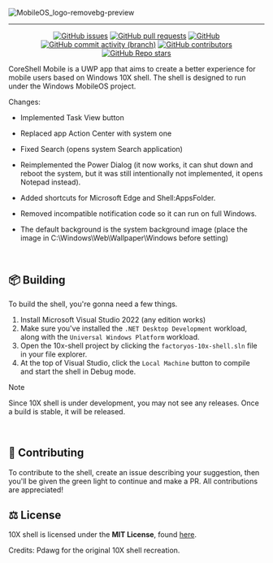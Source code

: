 ![MobileOS_logo-removebg-preview](https://github.com/Pedro1234-code/CoreShell_mobile/assets/78425126/d9519de9-3df3-4a15-bda1-c965f866eb35)

---

<div align="center">

[![GitHub issues](https://img.shields.io/github/issues/pdawg-bytes/factoryos-10x-shell?label=Issues&style=flat-square)](https://github.com/Pdawg-bytes/factoryos-10x-shell/issues)
[![GitHub pull requests](https://img.shields.io/github/issues-pr/pdawg-bytes/factoryos-10x-shell?label=Pull%20Requests&style=flat-square)](https://github.com/Pdawg-bytes/factoryos-10x-shell/pulls)
[![GitHub](https://img.shields.io/github/license/pdawg-bytes/factoryos-10x-shell?label=License&style=flat-square)](https://github.com/Pdawg-bytes/factoryos-10x-shell/blob/master/LICENSE)
[![GitHub commit activity (branch)](https://img.shields.io/github/commit-activity/m/pdawg-bytes/factoryos-10x-shell/main?label=Commit%20Activity&style=flat-square)](https://github.com/Pdawg-bytes/factoryos-10x-shell/graphs/commit-activity)
[![GitHub contributors](https://img.shields.io/github/contributors/Pdawg-bytes/factoryos-10x-shell?style=flat-square&label=Contributors)](https://github.com/Pdawg-bytes/factoryos-10x-shell/graphs/contributors)
[![GitHub Repo stars](https://img.shields.io/github/stars/Pdawg-bytes/factoryos-10x-shell?label=Stargazers&style=flat-square)](https://github.com/Pdawg-bytes/factoryos-10x-shell/stargazers)

</div>

CoreShell Mobile is a UWP app that aims to create a better experience for mobile users based on Windows 10X shell. The shell is designed to run under the Windows MobileOS project.

Changes:

- Implemented Task View button

- Replaced app Action Center with system one

- Fixed Search (opens system Search application)

- Reimplemented the Power Dialog (it now works, it can shut down and reboot the system, but it was still intentionally not implemented, it opens Notepad instead).

- Added shortcuts for Microsoft Edge and Shell:AppsFolder.

- Removed incompatible notification code so it can run on full Windows.

- The default background is the system background image (place the image in C:\Windows\Web\Wallpaper\Windows before setting)

<br/>

## :package: Building
To build the shell, you're gonna need a few things.
1. Install Microsoft Visual Studio 2022 (any edition works)
2. Make sure you've installed the `.NET Desktop Development` workload, along with the `Universal Windows Platform` workload.
3. Open the 10x-shell project by clicking the `factoryos-10x-shell.sln` file in your file explorer.
4. At the top of Visual Studio, click the `Local Machine` button to compile and start the shell in Debug mode.

> [!NOTE]  
> Since 10X shell is under development, you may not see any releases. Once a build is stable, it will be released.

<br/>

## 🤝 Contributing
To contribute to the shell, create an issue describing your suggestion, then you'll be given the green light to continue and make a PR. All contributions are appreciated!

## :balance_scale: License
10X shell is licensed under the **MIT License**, found [here](https://github.com/Pdawg-bytes/factoryos-10x-shell/blob/main/LICENSE).

Credits: Pdawg for the original 10X shell recreation.
